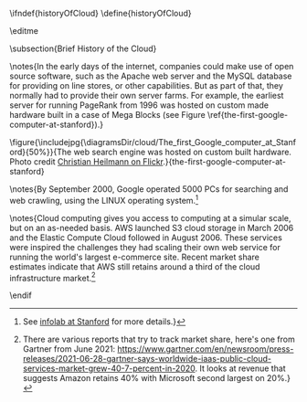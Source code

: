 \ifndef{historyOfCloud}
\define{historyOfCloud}

\editme

\subsection{Brief History of the Cloud}

\notes{In the early days of the internet, companies could make use of open source software, such as the Apache web server and the MySQL database for providing on line stores, or other capabilities. But as part of that, they normally had to provide their own server farms. For example, the earliest server for running PageRank from 1996 was hosted on custom made hardware built in a case of Mega Blocks (see Figure \ref{the-first-google-computer-at-stanford}).}

\figure{\includejpg{\diagramsDir/cloud/The_first_Google_computer_at_Stanford}{50%}}{The web search engine was hosted on custom built hardware. Photo credit [Christian Heilmann on Flickr](https://www.flickr.com/photos/11414938@N00/2821326488).}{the-first-google-computer-at-stanford}

\notes{By September 2000, Google operated 5000 PCs for searching and web crawling, using the LINUX operating system.[^stanford-infolab]

[^stanford-infolab]: See [infolab at Stanford](http://infolab.stanford.edu/pub/voy/museum/pictures/display/0-4-Google.htm) for more details.}

\notes{Cloud computing gives you access to computing at a simular scale, but on an as-needed basis. AWS launched S3 cloud storage in March 2006 and the Elastic Compute Cloud followed in August 2006. These services were inspired the challenges they had scaling their own web service for running the world's largest e-commerce site. Recent market share estimates indicate that AWS still retains around a third of the cloud infrastructure market.[^aws-market-share]

[^aws-market-share]: There are various reports that try to track market share, here's one from Gartner from June 2021: <https://www.gartner.com/en/newsroom/press-releases/2021-06-28-gartner-says-worldwide-iaas-public-cloud-services-market-grew-40-7-percent-in-2020>. It looks at revenue that suggests Amazon retains 40% with Microsoft second largest on 20%.}

\endif
